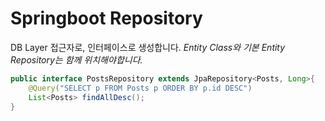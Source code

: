 # Springboot Repository

DB Layer 접근자로, 인터페이스로 생성합니다.
*Entity Class와 기본 Entity Repository는 함께 위치해야합니다.*

```java
public interface PostsRepository extends JpaRepository<Posts, Long>{
    @Query("SELECT p FROM Posts p ORDER BY p.id DESC")
    List<Posts> findAllDesc();
}

```